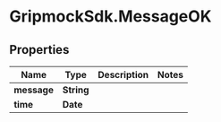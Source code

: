 # GripmockSdk.MessageOK

## Properties

Name | Type | Description | Notes
------------ | ------------- | ------------- | -------------
**message** | **String** |  | 
**time** | **Date** |  | 


